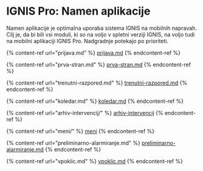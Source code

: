 # IGNIS Pro: Namen aplikacije

Namen aplikacije je optimalna uporaba sistema IGNIS na mobilnih napravah. Cilj je, da bi bili vsi moduli, ki so na voljo v spletni verziji IGNIS, na voljo tudi na mobilni aplikaciji IGNIS Pro. Nadgradnje potekajo po prioriteti.

{% content-ref url="prijava.md" %}
[prijava.md](prijava.md)
{% endcontent-ref %}

{% content-ref url="prva-stran.md" %}
[prva-stran.md](prva-stran.md)
{% endcontent-ref %}

{% content-ref url="trenutni-razpored.md" %}
[trenutni-razpored.md](trenutni-razpored.md)
{% endcontent-ref %}

{% content-ref url="koledar.md" %}
[koledar.md](koledar.md)
{% endcontent-ref %}

{% content-ref url="arhiv-intervencij/" %}
[arhiv-intervencij](arhiv-intervencij/)
{% endcontent-ref %}

{% content-ref url="meni/" %}
[meni](meni/)
{% endcontent-ref %}

{% content-ref url="preliminarno-alarmiranje.md" %}
[preliminarno-alarmiranje.md](preliminarno-alarmiranje.md)
{% endcontent-ref %}

{% content-ref url="vpoklic.md" %}
[vpoklic.md](vpoklic.md)
{% endcontent-ref %}

